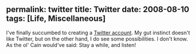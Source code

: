 permalink: twitter
title: Twitter
date: 2008-08-10
tags: [Life, Miscellaneous]
---
I've finally succumbed to creating a [Twitter account](http://twitter.com/improvedk). My gut instinct doesn't like Twitter, but on the other hand, I do see some possibilities. I don't know. As the ol' Cain would've said: Stay a while, and listen!
